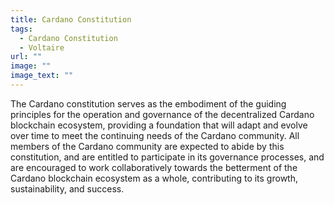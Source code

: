 ```yaml
---
title: Cardano Constitution
tags:
  - Cardano Constitution
  - Voltaire
url: ""
image: ""
image_text: ""
---
```


The Cardano constitution serves as the embodiment of the guiding principles for the operation and governance of the decentralized Cardano blockchain ecosystem, providing a foundation that will adapt and evolve over time to meet the continuing needs of the Cardano community. All members of the Cardano community are expected to abide by this constitution, and are entitled to participate in its governance processes, and are encouraged to work collaboratively towards the betterment of the Cardano blockchain ecosystem as a whole, contributing to its growth, sustainability, and success.
